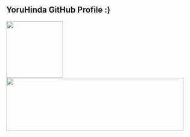 ## YoruHinda GitHub Profile :)
<div>
  <a href="https://github.com/YoruHinda">
    <img height="150em" src="https://github-readme-stats.vercel.app/api?username=YoruHinda&show_icons=true&theme=dark&include_all_commits=true&count_private=true"/>
    <img height="140em" width="470em" src="https://github-readme-stats.vercel.app/api/top-langs/?username=YoruHinda&layout=compact&langs_count=7&theme=dark"/>
    </a>
</div>
